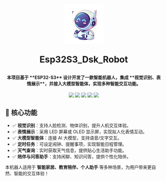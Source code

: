 <p align="center">
	<img alt="logo" src="https://github.com/reddts/Esp32S3_Dsk_Robot/blob/main/images/logo.png">
</p>
<h1 align="center" style="margin: 30px 0 30px; font-weight: bold;">Esp32S3_Dsk_Robot</h1>
<h4 align="center">本项目基于 **ESP32-S3** 设计开发了一款智能机器人，集成 **视觉识别、表情展示**，并接入大模型智能体，实现多种智能交互功能。</h4>
<p align="center">
	<a href="https://github.com/reddts/Esp32S3_Dsk_Robot"><img src="https://img.shields.io/github/stars/reddts/AI-Quiz?style=social"></a>
	<a href="https://github.com/reddts/Esp32S3_Dsk_Robot"><img src="https://img.shields.io/badge/Esp32S3_Dsk_Robot-v1.0.0-brightgreen.svg"></a>
	<a href="https://github.com/reddts/Esp32S3_Dsk_Robot/blob/main/LICENSE"><img src="https://img.shields.io/github/license/mashape/apistatus.svg"></a>
    <img src="https://img.shields.io/badge/python-≥3.10.15-blue">
    <img src="https://img.shields.io/badge/MySQL-≥5.7-blue">
</p>

## 🌟 核心功能  

- ✅ **视觉识别**：支持人脸检测、物体识别，提升人机交互体验。  
- ✅ **表情展示**：采用 LED 屏幕或 OLED 显示屏，实现拟人化表情互动。  
- ✅ **大模型智能体**：连接 AI 大模型，支持语音/文字交互。  
- ✅ **定时任务**：可设定闹钟、提醒事项，实现智能日程管理。  
- ✅ **天气查询**：实时获取天气信息，提供贴心生活助手功能。  
- ✅ **陪伴与问答助手**：支持闲聊、知识问答，提供个性化陪伴。  

本机器人适用于 **智能家居、教育陪伴、个人助手** 等多种场景，为用户带来更自然、智能的交互体验！